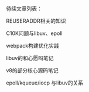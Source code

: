 待续文章列表：

REUSERADDR相关的知识

C10K问题与libuv、epoll

webpack构建优化实践

libuv的和心愿吗笔记

v8的部分核心源码笔记

epoll/kqueue/iocp 与libuv的关系

